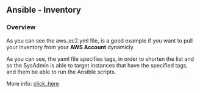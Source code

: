 ## Ansible - Inventory
### Overview
As you can see the aws_ec2.yml file, is a good example if you want to pull your inventory from your **AWS Account** dynamicly. 

As you can see, the yaml file specifies tags, in order to shorten the list and so the SysAdmin is able to target instances that have the specified tags, and them be able to run the Ansible scripts. 

More info: [click_here](https://docs.ansible.com/ansible/latest/collections/amazon/aws/aws_ec2_inventory.html)